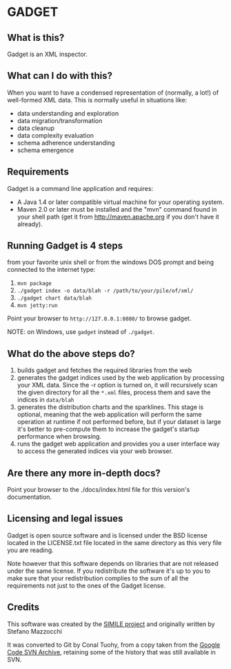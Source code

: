 # GADGET 

## What is this?

Gadget is an XML inspector.

## What can I do with this? 

When you want to have a condensed representation of (normally, a lot!) of 
well-formed XML data. This is normally useful in situations like:

- data understanding and exploration
- data migration/transformation
- data cleanup
- data complexity evaluation
- schema adherence understanding
- schema emergence

## Requirements

Gadget is a command line application and requires:

* A Java 1.4 or later compatible virtual machine for your operating system.
* Maven 2.0 or later must be installed and the "mvn" command found in your shell path (get it from http://maven.apache.org if you don't have it already).

## Running Gadget is 4 steps

from your favorite unix shell or from the windows DOS prompt and 
being connected to the internet type:

1. `mvn package`
2. `./gadget index -o data/blah -r /path/to/your/pile/of/xml/`
3. `./gadget chart data/blah`
4. `mvn jetty:run`

Point your browser to `http://127.0.0.1:8080/` to browse gadget.

NOTE: on Windows, use `gadget` instead of `./gadget`.

## What do the above steps do?

1. builds gadget and fetches the required libraries from the web
2. generates the gadget indices used by the web application by processing your XML data. Since the -r option is turned on,  it will recursively scan the given directory for all the `*.xml` files, process them and save the indices in `data/blah`
3. generates the distribution charts and the sparklines. This stage is optional, meaning that the web application will perform the same operation at runtime if not performed before, but if your dataset is large it's better to pre-compute them to increase the gadget's startup performance when browsing.
4. runs the gadget web application and provides you a user interface way to access the generated indices via your web browser.

## Are there any more in-depth docs?

Point your browser to the ./docs/index.html file for this version's
documentation.

## Licensing and legal issues

Gadget is open source software and is licensed under the BSD license
located in the LICENSE.txt file located in the same directory as this very file
you are reading.

Note however that this software depends on libraries that are not
released under the same license. If you redistribute the software it's up to you
to make sure that your redistribution complies to the sum of all the requirements
not just to the ones of the Gadget license.

## Credits

This software was created by the [SIMILE project](http://simile.mit.edu/) and originally written by Stefano Mazzocchi <stefanom at mit.edu>

It was converted to Git by Conal Tuohy, from a copy taken from the [Google Code SVN Archive](https://code.google.com/archive/p/simile-gadget/), retaining some of the history that was still available in SVN.
